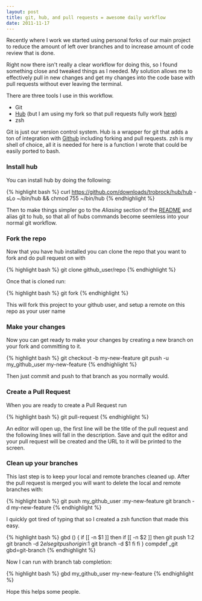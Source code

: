```yaml
---
layout: post
title: git, hub, and pull requests = awesome daily workflow
date: 2011-11-17
---
```


Recently where I work we started using personal forks of our main project to reduce the amount of left over branches and to increase amount of code review that is done.

Right now there isn't really a clear workflow for doing this, so I found something close and tweaked things as I needed. My solution allows me to effectively pull in new changes and get my changes into the code base with pull requests without ever leaving the terminal.

There are three tools I use in this workflow.

* Git
* [Hub](https://github.com/defunkt/hub) (but I am using my fork so that pull requests fully work [here](httsp://github.com/trobrock/hub))
* zsh

Git is just our version control system. Hub is a wrapper for git that adds a ton of integration with [Github](https://github.com) including forking and pull requests. zsh is my shell of choice, all it is needed for here is a function I wrote that could be easily ported to bash.

### Install hub

You can install hub by doing the following:

{% highlight bash %}
curl https://github.com/downloads/trobrock/hub/hub -sLo ~/bin/hub &&
chmod 755 ~/bin/hub
{% endhighlight %}

Then to make things simpler go to the *Aliasing* section of the [README](https://github.com/trobrock/hub/blob/master/README.md) and alias git to hub, so that all of hubs commands become seemless into your normal git workflow.

### Fork the repo

Now that you have hub installed you can clone the repo that you want to fork and do pull request on with

{% highlight bash %}
git clone github_user/repo
{% endhighlight %}

Once that is cloned run:

{% highlight bash %}
git fork
{% endhighlight %}

This will fork this project to your github user, and setup a remote on this repo as your user name

### Make your changes

Now you can get ready to make your changes by creating a new branch on your fork and committing to it.

{% highlight bash %}
git checkout -b my-new-feature
git push -u my_github_user my-new-feature
{% endhighlight %}

Then just commit and push to that branch as you normally would.

### Create a Pull Request

When you are ready to create a Pull Request run

{% highlight bash %}
git pull-request
{% endhighlight %}

An editor will open up, the first line will be the title of the pull request and the following lines will fall in the description. Save and quit the editor and your pull request will be created and the URL to it will be printed to the screen.

### Clean up your branches

This last step is to keep your local and remote branches cleaned up. After the pull request is merged you will want to delete the local and remote branches with:

{% highlight bash %}
git push my_github_user :my-new-feature
git branch -d my-new-feature
{% endhighlight %}

I quickly got tired of typing that so I created a zsh function that made this easy.

{% highlight bash %}
gbd () {
  if [[ -n $1 ]]
  then
    if [[ -n $2 ]]
    then
      git push $1 :$2
      git branch -d $2
    else
      git push origin :$1
      git branch -d $1
    fi
  fi
}
compdef _git gbd=git-branch
{% endhighlight %}

Now I can run with branch tab completion:

{% highlight bash %}
gbd my_github_user my-new-feature
{% endhighlight %}

Hope this helps some people.
